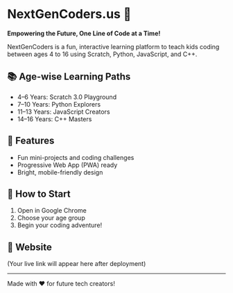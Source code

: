 # NextGenCoders.us 🚀

**Empowering the Future, One Line of Code at a Time!**

NextGenCoders is a fun, interactive learning platform to teach kids coding between ages 4 to 16 using Scratch, Python, JavaScript, and C++.

## 📚 Age-wise Learning Paths
- 4–6 Years: Scratch 3.0 Playground
- 7–10 Years: Python Explorers
- 11–13 Years: JavaScript Creators
- 14–16 Years: C++ Masters

## 🌟 Features
- Fun mini-projects and coding challenges
- Progressive Web App (PWA) ready
- Bright, mobile-friendly design

## 🚀 How to Start
1. Open in Google Chrome
2. Choose your age group
3. Begin your coding adventure!

## 🔗 Website
(Your live link will appear here after deployment)

---

Made with ❤️ for future tech creators!
